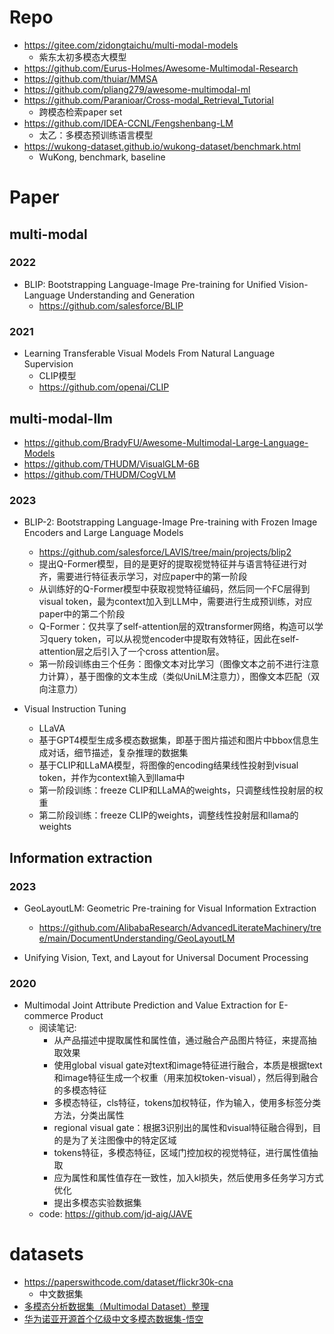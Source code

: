 

# Repo

- https://gitee.com/zidongtaichu/multi-modal-models
  - 紫东太初多模态大模型
- https://github.com/Eurus-Holmes/Awesome-Multimodal-Research
- https://github.com/thuiar/MMSA
- https://github.com/pliang279/awesome-multimodal-ml
- https://github.com/Paranioar/Cross-modal_Retrieval_Tutorial
  - 跨模态检索paper set
- https://github.com/IDEA-CCNL/Fengshenbang-LM
  - 太乙：多模态预训练语言模型
- https://wukong-dataset.github.io/wukong-dataset/benchmark.html
  - WuKong, benchmark, baseline


# Paper

## multi-modal 

### 2022

- BLIP: Bootstrapping Language-Image Pre-training for Unified Vision-Language Understanding and Generation
  - https://github.com/salesforce/BLIP

### 2021

- Learning Transferable Visual Models From Natural Language Supervision
  - CLIP模型
  - https://github.com/openai/CLIP


## multi-modal-llm

- https://github.com/BradyFU/Awesome-Multimodal-Large-Language-Models
- https://github.com/THUDM/VisualGLM-6B
- https://github.com/THUDM/CogVLM

### 2023

- BLIP-2: Bootstrapping Language-Image Pre-training with Frozen Image Encoders and Large Language Models
  - https://github.com/salesforce/LAVIS/tree/main/projects/blip2
  - 提出Q-Former模型，目的是更好的提取视觉特征并与语言特征进行对齐，需要进行特征表示学习，对应paper中的第一阶段
  - 从训练好的Q-Former模型中获取视觉特征编码，然后同一个FC层得到visual token，最为context加入到LLM中，需要进行生成预训练，对应paper中的第二个阶段
  - Q-Former：仅共享了self-attention层的双transformer网络，构造可以学习query token，可以从视觉encoder中提取有效特征，因此在self-attention层之后引入了一个cross attention层。
  - 第一阶段训练由三个任务：图像文本对比学习（图像文本之前不进行注意力计算），基于图像的文本生成（类似UniLM注意力），图像文本匹配（双向注意力）

- Visual Instruction Tuning
  - LLaVA
  - 基于GPT4模型生成多模态数据集，即基于图片描述和图片中bbox信息生成对话，细节描述，复杂推理的数据集
  - 基于CLIP和LLaMA模型，将图像的encoding结果线性投射到visual token，并作为context输入到llama中
  - 第一阶段训练：freeze CLIP和LLaMA的weights，只调整线性投射层的权重
  - 第二阶段训练：freeze CLIP的weights，调整线性投射层和llama的weights


## Information extraction

### 2023

- GeoLayoutLM: Geometric Pre-training for Visual Information Extraction
  - https://github.com/AlibabaResearch/AdvancedLiterateMachinery/tree/main/DocumentUnderstanding/GeoLayoutLM

- Unifying Vision, Text, and Layout for Universal Document Processing

### 2020

- Multimodal Joint Attribute Prediction and Value Extraction for E-commerce Product
  - 阅读笔记:  
    - 从产品描述中提取属性和属性值，通过融合产品图片特征，来提高抽取效果
    - 使用global visual gate对text和image特征进行融合，本质是根据text和image特征生成一个权重（用来加权token-visual），然后得到融合的多模态特征
    - 多模态特征，cls特征，tokens加权特征，作为输入，使用多标签分类方法，分类出属性
    - regional visual gate：根据3识别出的属性和visual特征融合得到，目的是为了关注图像中的特定区域
    - tokens特征，多模态特征，区域门控加权的视觉特征，进行属性值抽取
    - 应为属性和属性值存在一致性，加入kl损失，然后使用多任务学习方式优化
    - 提出多模态实验数据集
  - code: https://github.com/jd-aig/JAVE


# datasets

- https://paperswithcode.com/dataset/flickr30k-cna
  - 中文数据集
- [多模态分析数据集（Multimodal Dataset）整理](https://zhuanlan.zhihu.com/p/189876288)
- [华为诺亚开源首个亿级中文多模态数据集-悟空](https://mp.weixin.qq.com/s/qXwnKCVi01LRjDYpYl9jLw)
